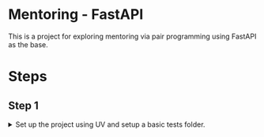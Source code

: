 # Mentoring - FastAPI

This is a project for exploring mentoring via pair programming using FastAPI as the base.

# Steps

## Step 1

<details>
    <summary>Set up the project using UV and setup a basic tests folder.</summary>
    <br>
    The following are the commands I used:
    
    ```bash
    # from the folder you house your repos in
    uv init --lib ./mentoring-fastapi
    ```
</details>
